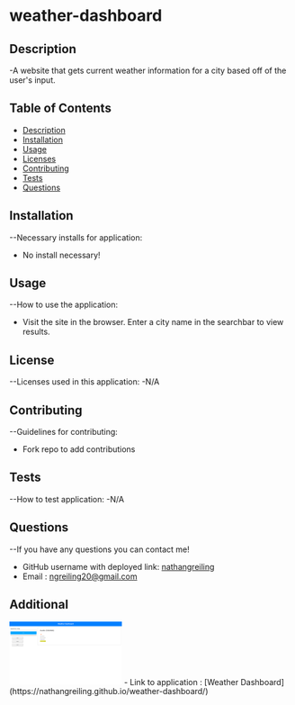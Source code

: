 # weather-dashboard
 ## Description
  -A website that gets current weather information for a city based off of the user's input.
  
  ## Table of Contents
  - [Description](#description)
  - [Installation](#installation)
  - [Usage](#usage)
  - [Licenses](#license)
  - [Contributing](#contributing)
  - [Tests](#tests)
  - [Questions](#questions)

  ## Installation
  --Necessary installs for application:
  - No install necessary!

  ## Usage
  --How to use the application:
  - Visit the site in the browser. Enter a city name in the searchbar to view results.

  ## License
  --Licenses used in this application:
  -N/A

  ## Contributing
  --Guidelines for contributing:
  - Fork repo to add contributions

  ## Tests
  --How to test application:
  -N/A
  
  ## Questions
  --If you have any questions you can contact me!

  - GitHub username with deployed link: [nathangreiling](https://github.com/nathangreiling)
  - Email : ngreiling20@gmail.com

  ## Additional 
  <img alt="Screenshot of Application" width="200px" src="assets/images/Screenshot (30).png" />
  - Link to application : [Weather Dashboard](https://nathangreiling.github.io/weather-dashboard/)
